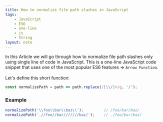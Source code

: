 ```yaml
---
title: How to normalize file path slashes in JavaScript
tags:
    - JavaScript
    - ES6
    - one-line
    - js
    - String
layout: note
---
```




In this Article we will go through how to normalize file path slashes only using single line of code in JavaScript.
This is a one-line JavaScript code snippet that uses one of the most popular ES6 features => `Arrow Function`.
<br/>
<br/>
Let's define this short function:

```js {.wrap}
const normalizePath = path => path.replace(/[\\/]+/g, '/');
```

### Example

```js {.wrap}
normalizePath('\\foo\\bar\\baz\\');         // /foo/bar/baz/
normalizePath('.//foo//bar///////baz/');    // ./foo/bar/baz/
```